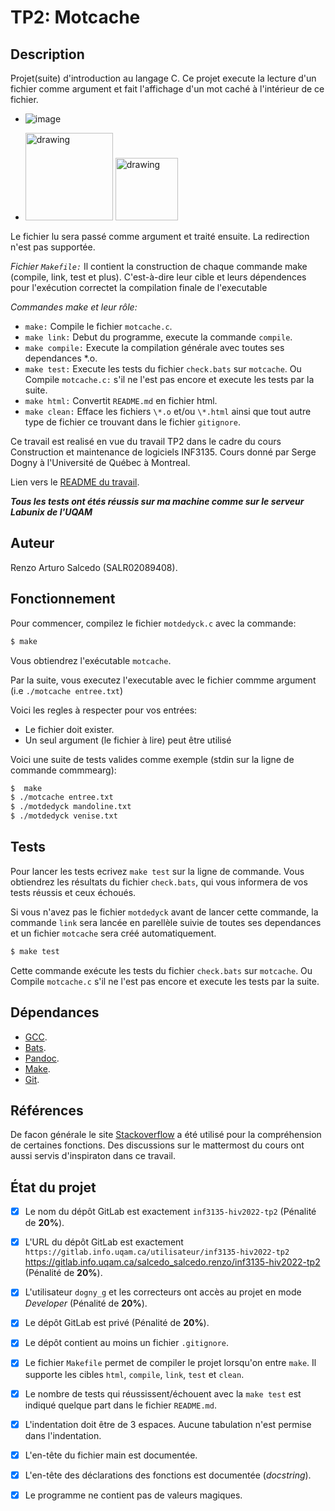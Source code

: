# TP2: Motcache


## Description
Projet(suite) d'introduction au langage C. Ce projet execute la lecture d'un fichier comme argument et fait l'affichage d'un mot caché à l'intérieur de ce fichier.

- ![image](https://user-images.githubusercontent.com/96098657/187109065-9e7a7989-3ade-4487-99b4-59185e877f0f.png)

- <img src="https://user-images.githubusercontent.com/96098657/187109207-044c9400-b70c-496f-a045-052f5f1d5c25.png" alt="drawing" width="140"/> <img src="https://user-images.githubusercontent.com/96098657/187109241-36319235-b393-4291-9152-71caa8152aa1.png" alt="drawing" width="100"/>

Le fichier lu sera passé comme argument et traité ensuite.
La redirection n'est pas supportée.

*Fichier `Makefile:`*
Il contient la construction de chaque commande make (compile, link, test et plus). C'est-à-dire leur cible et leurs dépendences pour l'exécution correctet la compilation finale de l'executable

*Commandes make et leur rôle:*

* `make:` Compile le fichier `motcache.c`.
* `make link:` Debut du programme, execute la commande `compile`.
* `make compile:` Execute la compilation générale avec toutes ses dependances \*.o.
* `make test:` Execute les tests du fichier `check.bats` sur `motcache`. Ou Compile 
`motcache.c:` s'il ne l'est pas encore et execute les tests par la suite.
* `make html:` Convertit `README.md` en fichier html.
* `make clean:` Efface les fichiers `\*.o` et/ou `\*.html` ainsi que tout autre type de fichier
ce trouvant dans le fichier `gitignore`.

Ce travail est realisé en vue du travail TP2 dans le cadre du cours Construction et
maintenance de logiciels INF3135. Cours donné par Serge Dogny à l'Université de Québec à Montreal.

Lien vers le [README du travail](https://gitlab.info.uqam.ca/salcedo_salcedo.renzo/inf3135-hiv2022-tp2/-/blob/master/README.md).

***Tous les tests ont étés réussis sur ma machine comme sur le serveur Labunix de l'UQAM***

## Auteur

Renzo Arturo Salcedo (SALR02089408).

## Fonctionnement

Pour commencer, compilez le fichier `motdedyck.c` avec la commande:
```sh
$ make
```
Vous obtiendrez l'exécutable `motcache`. 

Par la suite, vous executez l'executable avec le fichier commme argument (i.e `./motcache entree.txt`)

Voici les regles à respecter pour vos entrées:

* Le fichier doit exister.
* Un seul argument (le fichier à lire) peut être utilisé

Voici une suite de tests valides comme exemple (stdin sur la ligne de commande commmearg):
```sh
$  make 
$ ./motcache entree.txt
$ ./motdedyck mandoline.txt
$ ./motdedyck venise.txt
```

## Tests

Pour lancer les tests ecrivez `make test` sur la ligne de commande.
Vous obtiendrez les résultats du fichier `check.bats`, qui vous informera de vos tests réussis et ceux échoués.

Si vous n'avez pas le fichier `motdedyck` avant de lancer cette commande, la 
commande `link` sera lancée en parellèle suivie de toutes ses dependances et 
un fichier `motcache` sera créé automatiquement. 
```sh
$ make test
``` 
Cette commande exécute les tests du fichier `check.bats` sur `motcache`. Ou Compile 
`motcache.c` s'il ne l'est pas encore et execute les tests par la suite.

## Dépendances

* [GCC](https://gcc.gnu.org/).
* [Bats](https://github.com/bats-core/bats-core).
* [Pandoc](https://pandoc.org/).
* [Make](https://www.gnu.org/software/make/).
* [Git](https://git-scm.com/).
 

## Références

De facon générale le site [Stackoverflow](https://stackoverflow.com/) a été utilisé pour la 
compréhension de certaines fonctions. 
Des discussions sur le mattermost du cours ont aussi servis d'inspiraton dans ce travail.

## État du projet

* [X] Le nom du dépôt GitLab est exactement `inf3135-hiv2022-tp2` (Pénalité de
  **20%**).
* [X] L'URL du dépôt GitLab est exactement `https://gitlab.info.uqam.ca/utilisateur/inf3135-hiv2022-tp2`
https://gitlab.info.uqam.ca/salcedo_salcedo.renzo/inf3135-hiv2022-tp2
  (Pénalité de **20%**).
* [X] L'utilisateur `dogny_g` et les correcteurs ont accès au projet en mode *Developer*
  (Pénalité de **20%**).
* [X] Le dépôt GitLab est privé (Pénalité de **20%**).
* [X] Le dépôt contient au moins un fichier `.gitignore`.
* [X] Le fichier `Makefile` permet de compiler le projet lorsqu'on entre
  `make`. Il supporte les cibles `html`, `compile`, `link`, `test` et `clean`.
* [X] Le nombre de tests qui réussissent/échouent avec la `make test` est
  indiqué quelque part dans le fichier `README.md`.
* [X] L'indentation doit être de 3 espaces. Aucune tabulation n'est permise dans l'indentation.
* [X] L'en-tête du fichier main est documentée.
* [X] L'en-tête des déclarations des fonctions est documentée (*docstring*).
* [X] Le programme ne contient pas de valeurs magiques.
 
